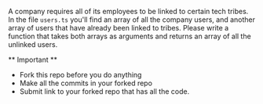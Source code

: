 A company requires all of its employees to be linked to certain tech tribes. In the file `users.ts` you'll find an array of all the company users,
and another array of users that have already been linked to tribes. Please write a function that takes both arrays as arguments and returns an array of 
all the unlinked users. 

** Important **
- Fork this repo before you do anything
- Make all the commits in your forked repo
- Submit link to your forked repo that has all the code. 